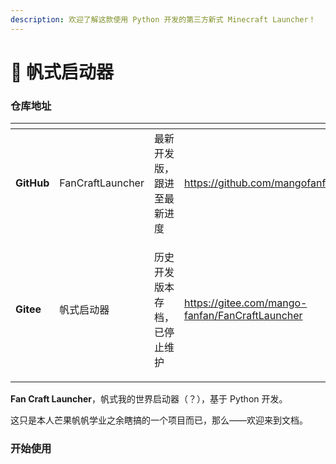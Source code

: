 ```yaml
---
description: 欢迎了解这款使用 Python 开发的第三方新式 Minecraft Launcher！
---
```


# 🥭 帆式启动器

### 仓库地址

<table data-card-size="large" data-view="cards"><thead><tr><th></th><th></th><th></th><th data-hidden data-card-target data-type="content-ref"></th></tr></thead><tbody><tr><td><strong>GitHub</strong></td><td>FanCraftLauncher</td><td>最新开发版，跟进至最新进度</td><td><a href="https://github.com/mangofanfan/FanCraftLauncher">https://github.com/mangofanfan/FanCraftLauncher</a></td></tr><tr><td><strong>Gitee</strong></td><td>帆式启动器</td><td><p></p><p>历史开发版本存档，已停止维护</p></td><td><a href="https://gitee.com/mango-fanfan/FanCraftLauncher">https://gitee.com/mango-fanfan/FanCraftLauncher</a></td></tr></tbody></table>

**Fan Craft Launcher**，帆式我的世界启动器（？），基于 Python 开发。

这只是本人芒果帆帆学业之余瞎搞的一个项目而已，那么——欢迎来到文档。

### 开始使用
